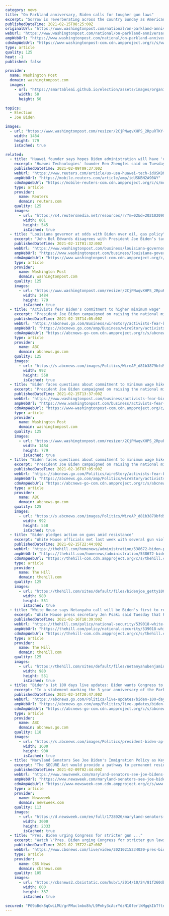 ```yaml
---
category: news
title: "On Parkland anniversary, Biden calls for tougher gun laws"
excerpt: "Sorrow is reverberating across the country Sunday as Americans joined a Florida community in remembering the 17 lives lost three years ago in the Parkland school shooting massacre"
publishedDateTime: 2021-02-15T08:25:00Z
originalUrl: "https://www.washingtonpost.com/national/on-parkland-anniversary-biden-calls-for-tougher-gun-laws/2021/02/14/73d7f200-6f3d-11eb-8651-6d3091eac63f_story.html"
webUrl: "https://www.washingtonpost.com/national/on-parkland-anniversary-biden-calls-for-tougher-gun-laws/2021/02/14/73d7f200-6f3d-11eb-8651-6d3091eac63f_story.html"
ampWebUrl: "https://www.washingtonpost.com/national/on-parkland-anniversary-biden-calls-for-tougher-gun-laws/2021/02/14/73d7f200-6f3d-11eb-8651-6d3091eac63f_story.html?outputType=amp"
cdnAmpWebUrl: "https://www-washingtonpost-com.cdn.ampproject.org/c/s/www.washingtonpost.com/national/on-parkland-anniversary-biden-calls-for-tougher-gun-laws/2021/02/14/73d7f200-6f3d-11eb-8651-6d3091eac63f_story.html?outputType=amp"
type: article
quality: 125
heat: -1
published: false

provider:
  name: Washington Post
  domain: washingtonpost.com
  images:
    - url: "https://smartableai.github.io/election/assets/images/organizations/washingtonpost.com-50x50.jpg"
      width: 50
      height: 50

topics:
  - Election
  - Joe Biden

images:
  - url: "https://www.washingtonpost.com/resizer/2CjPNwqvXHPS_2RpuRTKY-p3eVo=/1484x0/www.washingtonpost.com/pb/resources/img/twp-social-share.png"
    width: 1484
    height: 779
    isCached: true

related:
  - title: "Huawei founder says hopes Biden administration will have 'open policy'"
    excerpt: "Huawei Technologies' founder Ren Zhengfei said on Tuesday it would be \"extremely difficult\" for the United States to end the sanctions that have crippled its phone business, but that he hoped the new U."
    publishedDateTime: 2021-02-09T09:37:00Z
    webUrl: "https://www.reuters.com/article/us-usa-huawei-tech-idUSKBN2A90AY"
    ampWebUrl: "https://mobile.reuters.com/article/amp/idUSKBN2A90AY"
    cdnAmpWebUrl: "https://mobile-reuters-com.cdn.ampproject.org/c/s/mobile.reuters.com/article/amp/idUSKBN2A90AY"
    type: article
    provider:
      name: Reuters
      domain: reuters.com
    quality: 125
    images:
      - url: "https://s4.reutersmedia.net/resources/r/?m=02&d=20210209&t=2&i=1550827940&w=&fh=545px&fw=&ll=&pl=&sq=&r=LYNXMPEH18068"
        width: 801
        height: 545
        isCached: true
  - title: "Louisiana governor at odds with Biden over oil, gas policy"
    excerpt: "John Bel Edwards disagrees with President Joe Biden’s targeting of fossil fuel industries and wants the White House to reconsider its decision to pause new oil and gas drilling leases in the Gulf of Mexico,"
    publishedDateTime: 2021-02-11T01:32:00Z
    webUrl: "https://www.washingtonpost.com/business/louisiana-governor-at-odds-with-biden-over-oil-gas-policy/2021/02/10/19b59aae-6bdf-11eb-a66e-e27046e9e898_story.html"
    ampWebUrl: "https://www.washingtonpost.com/business/louisiana-governor-at-odds-with-biden-over-oil-gas-policy/2021/02/10/19b59aae-6bdf-11eb-a66e-e27046e9e898_story.html?outputType=amp"
    cdnAmpWebUrl: "https://www-washingtonpost-com.cdn.ampproject.org/c/s/www.washingtonpost.com/business/louisiana-governor-at-odds-with-biden-over-oil-gas-policy/2021/02/10/19b59aae-6bdf-11eb-a66e-e27046e9e898_story.html?outputType=amp"
    type: article
    provider:
      name: Washington Post
      domain: washingtonpost.com
    quality: 125
    images:
      - url: "https://www.washingtonpost.com/resizer/2CjPNwqvXHPS_2RpuRTKY-p3eVo=/1484x0/www.washingtonpost.com/pb/resources/img/twp-social-share.png"
        width: 1484
        height: 779
        isCached: true
  - title: "Activists fear Biden's commitment to higher minimum wage"
    excerpt: "President Joe Biden campaigned on raising the national minimum wage to $15 per hour and attached a proposal doing just that to the $1.9 trillion coronavirus pandemic relief bill"
    publishedDateTime: 2021-02-15T14:05:00Z
    webUrl: "https://abcnews.go.com/Business/wireStory/activists-fear-bidens-commitment-higher-minimum-wage-75906176"
    ampWebUrl: "https://abcnews.go.com/amp/Business/wireStory/activists-fear-bidens-commitment-higher-minimum-wage-75906176"
    cdnAmpWebUrl: "https://abcnews-go-com.cdn.ampproject.org/c/s/abcnews.go.com/amp/Business/wireStory/activists-fear-bidens-commitment-higher-minimum-wage-75906176"
    type: article
    provider:
      name: ABC
      domain: abcnews.go.com
    quality: 125
    images:
      - url: "https://s.abcnews.com/images/Politics/WireAP_d81b3879bfd9430a9155b21ede88112c_16x9_992.jpg"
        width: 992
        height: 558
        isCached: true
  - title: "Biden faces questions about commitment to minimum wage hike"
    excerpt: "President Joe Biden campaigned on raising the national minimum wage to $15 per hour and attached a proposal doing just that to the $1.9 trillion coronavirus pandemic relief bill"
    publishedDateTime: 2021-02-15T13:37:00Z
    webUrl: "https://www.washingtonpost.com/business/activists-fear-bidens-commitment-to-higher-minimum-wage/2021/02/15/ea27db0a-6f92-11eb-8651-6d3091eac63f_story.html"
    ampWebUrl: "https://www.washingtonpost.com/business/activists-fear-bidens-commitment-to-higher-minimum-wage/2021/02/15/ea27db0a-6f92-11eb-8651-6d3091eac63f_story.html?outputType=amp"
    cdnAmpWebUrl: "https://www-washingtonpost-com.cdn.ampproject.org/c/s/www.washingtonpost.com/business/activists-fear-bidens-commitment-to-higher-minimum-wage/2021/02/15/ea27db0a-6f92-11eb-8651-6d3091eac63f_story.html?outputType=amp"
    type: article
    provider:
      name: Washington Post
      domain: washingtonpost.com
    quality: 125
    images:
      - url: "https://www.washingtonpost.com/resizer/2CjPNwqvXHPS_2RpuRTKY-p3eVo=/1484x0/www.washingtonpost.com/pb/resources/img/twp-social-share.png"
        width: 1484
        height: 779
        isCached: true
  - title: "Biden faces questions about commitment to minimum wage hike"
    excerpt: "President Joe Biden campaigned on raising the national minimum wage to $15 per hour and attached a proposal doing just that to the $1.9 trillion coronavirus pandemic relief bill"
    publishedDateTime: 2021-02-16T07:05:00Z
    webUrl: "https://abcnews.go.com/Politics/wireStory/activists-fear-bidens-commitment-higher-minimum-wage-75903511"
    ampWebUrl: "https://abcnews.go.com/amp/Politics/wireStory/activists-fear-bidens-commitment-higher-minimum-wage-75903511"
    cdnAmpWebUrl: "https://abcnews-go-com.cdn.ampproject.org/c/s/abcnews.go.com/amp/Politics/wireStory/activists-fear-bidens-commitment-higher-minimum-wage-75903511"
    type: article
    provider:
      name: ABC
      domain: abcnews.go.com
    quality: 125
    images:
      - url: "https://s.abcnews.com/images/Politics/WireAP_d81b3879bfd9430a9155b21ede88112c_16x9_992.jpg"
        width: 992
        height: 558
        isCached: true
  - title: "Biden pledges action on guns amid resistance"
    excerpt: "White House officials met last week with several gun violence prevention groups as they weigh how to move forward on an issue that has stymied Democrats for years."
    publishedDateTime: 2021-02-15T22:44:00Z
    webUrl: "https://thehill.com/homenews/administration/538672-biden-pledges-action-on-guns-amid-resistance"
    ampWebUrl: "https://thehill.com/homenews/administration/538672-biden-pledges-action-on-guns-amid-resistance?amp"
    cdnAmpWebUrl: "https://thehill-com.cdn.ampproject.org/c/s/thehill.com/homenews/administration/538672-biden-pledges-action-on-guns-amid-resistance?amp"
    type: article
    provider:
      name: The Hill
      domain: thehill.com
    quality: 125
    images:
      - url: "https://thehill.com/sites/default/files/bidenjoe_getty100220.jpg"
        width: 980
        height: 551
        isCached: true
  - title: "White House says Netanyahu call will be Biden's first to region"
    excerpt: "White House press secretary Jen Psaki said Tuesday that President Biden will speak with Israeli Prime Minister Benjamin Netanyahu “soon” and that the phone call would be the new president’s first to a leader in the Middle East ."
    publishedDateTime: 2021-02-16T18:39:00Z
    webUrl: "https://thehill.com/policy/national-security/539018-white-house-says-netanyahu-call-will-be-bidens-first-to-region"
    ampWebUrl: "https://thehill.com/policy/national-security/539018-white-house-says-netanyahu-call-will-be-bidens-first-to-region?amp"
    cdnAmpWebUrl: "https://thehill-com.cdn.ampproject.org/c/s/thehill.com/policy/national-security/539018-white-house-says-netanyahu-call-will-be-bidens-first-to-region?amp"
    type: article
    provider:
      name: The Hill
      domain: thehill.com
    quality: 125
    images:
      - url: "https://thehill.com/sites/default/files/netanyahubenjamin_05252020getty.jpg"
        width: 980
        height: 551
        isCached: true
  - title: "Biden's 1st 100 days live updates: Biden wants Congress to take action on gun reform"
    excerpt: "In a statement marking the 3 year anniversary of the Parkland Shooting, Biden is calling on Congress to take action on gun control reform. \"This Administration will not"
    publishedDateTime: 2021-02-14T20:47:00Z
    webUrl: "https://abcnews.go.com/Politics/live-updates/biden-100-days-president-white-house/?id=75597849"
    ampWebUrl: "https://abcnews.go.com/amp/Politics/live-updates/biden-100-days-president-white-house/?id=75597849"
    cdnAmpWebUrl: "https://abcnews-go-com.cdn.ampproject.org/c/s/abcnews.go.com/amp/Politics/live-updates/biden-100-days-president-white-house/?id=75597849"
    type: article
    provider:
      name: ABC
      domain: abcnews.go.com
    quality: 118
    images:
      - url: "https://s.abcnews.com/images/Politics/president-biden-ap-jef-210214_1613317059152_hpMain_16x9_1600.jpg"
        width: 1600
        height: 900
        isCached: true
  - title: "Maryland Senators See Joe Biden's Immigration Policy as Key To Grant Citizenship To TPS Holders"
    excerpt: "The SECURE Act would provide a pathway to permanent resident status for over 400,000 immigrants who have Temporary Protected Status after fleeing natural disasters and civil unrest in their home countries."
    publishedDateTime: 2021-02-09T02:44:00Z
    webUrl: "https://www.newsweek.com/maryland-senators-see-joe-bidens-immigration-policy-key-grant-citizenship-tps-holders-1567754"
    ampWebUrl: "https://www.newsweek.com/maryland-senators-see-joe-bidens-immigration-policy-key-grant-citizenship-tps-holders-1567754?amp=1"
    cdnAmpWebUrl: "https://www-newsweek-com.cdn.ampproject.org/c/s/www.newsweek.com/maryland-senators-see-joe-bidens-immigration-policy-key-grant-citizenship-tps-holders-1567754?amp=1"
    type: article
    provider:
      name: Newsweek
      domain: newsweek.com
    quality: 113
    images:
      - url: "https://d.newsweek.com/en/full/1728926/maryland-senators-hollen-cardin-immigration-citizenship-bill.jpg"
        width: 3000
        height: 2333
        isCached: true
  - title: "Pres. Biden urging Congress for stricter gun ..."
    excerpt: "Watch \"Pres. Biden urging Congress for stricter gun laws as Sunday marks 3 years since the deadly mass shooting in Parkland, Florida\", a CBSN video on CBSNews.com. View more CBSN videos and watch CBSN,"
    publishedDateTime: 2021-02-15T22:47:00Z
    webUrl: "https://www.cbsnews.com/live/video/20210215234020-pres-biden-urging-congress-for-stricter-gun-laws-as-sunday-marks-3-years-since-the-deadly-mass-shooting-in-parkland-florida/"
    type: article
    provider:
      name: CBS News
      domain: cbsnews.com
    quality: 105
    images:
      - url: "https://cbsnews2.cbsistatic.com/hub/i/2014/10/24/81f260db-0e27-4cf7-83ac-a190dca0b384/slatedvr600x337.jpg"
        width: 600
        height: 337
        isCached: true

secured: "PG9aBek8qCwLLMU/grPMuclmbo8h/L9Pmhy3cAcrYdzN10ferlkMgqkIbTftn5mJMgz81ifG72d7lZ0g699apV4af/UwCcPV5dBljGJrPzHlqHDHQfsKaO2FLKNps5v/iAzMOBc/ohX83Yn6/BlVmxcTxPNn4Uo9xccRXVkL3Cif+zwR1Q19z6/Wqd1ymwx3sL+IhWECQkxoxhDD7N4kOLG+wI0fJQhhFrl01OjNcPJ6AT17HN3ETnmBgdYyq3IH55CRtSHXmr8w4gckb/LPVkYonyyjwHs7ITd0GOANfSThZnQLuMp57sMpqgBKYUb3s9m1un9/+0UyGYxqweA+SyCuoeDkQ21scCoic87TOk0=;bp/ALV7b63yRFaqFoa2+0w=="
---
```


